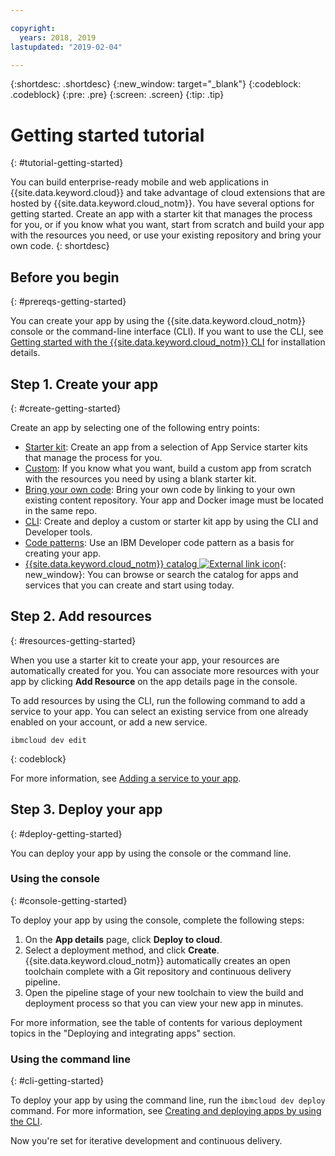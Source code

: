 ```yaml
---

copyright:
  years: 2018, 2019
lastupdated: "2019-02-04"

---
```


{:shortdesc: .shortdesc}
{:new_window: target="_blank"}
{:codeblock: .codeblock}
{:pre: .pre}
{:screen: .screen}
{:tip: .tip}

# Getting started tutorial
{: #tutorial-getting-started}

You can build enterprise-ready mobile and web applications in {{site.data.keyword.cloud}} and take advantage of cloud extensions that are hosted by {{site.data.keyword.cloud_notm}}. You have several options for getting started. Create an app with a starter kit that manages the process for you, or if you know what you want, start from scratch and build your app with the resources you need, or use your existing repository and bring your own code.
{: shortdesc}

## Before you begin
{: #prereqs-getting-started}

You can create your app by using the {{site.data.keyword.cloud_notm}} console or the command-line interface (CLI). If you want to use the CLI, see [Getting started with the {{site.data.keyword.cloud_notm}} CLI](/docs/cli/index.html) for installation details.

## Step 1. Create your app
{: #create-getting-started}

Create an app by selecting one of the following entry points:
* [Starter kit](/docs/apps/tutorials/tutorial_starter-kit.html#tutorial-starterkit): Create an app from a selection of App Service starter kits that manage the process for you.
* [Custom](/docs/apps/tutorials/tutorial_scratch.html#tutorial-scratch): If you know what you want, build a custom app from scratch with the resources you need by using a blank starter kit.
* [Bring your own code](/docs/apps/tutorials/tutorial_byoc.html#tutorial-byoc): Bring your own code by linking to your own existing content repository. Your app and Docker image must be located in the same repo.
* [CLI](/docs/apps/create-deploy-cli.html#create-deploy-app-cli): Create and deploy a custom or starter kit app by using the CLI and Developer tools.
* [Code patterns](/docs/apps/tutorials/tutorial_code-pattern.html#tutorial-codepattern): Use an IBM Developer code pattern as a basis for creating your app.
* [{{site.data.keyword.cloud_notm}} catalog ![External link icon](../icons/launch-glyph.svg "External link icon")](https://cloud.ibm.com/catalog){: new_window}: You can browse or search the catalog for apps and services that you can create and start using today.

## Step 2. Add resources
{: #resources-getting-started}

When you use a starter kit to create your app, your resources are automatically created for you. You can associate more resources with your app by clicking **Add Resource** on the app details page in the console.

To add resources by using the CLI, run the following command to add a service to your app. You can select an existing service from one already enabled on your account, or add a new service. 
```
ibmcloud dev edit
```
{: codeblock}

For more information, see [Adding a service to your app](/docs/apps/reqnsi.html#add-resource).

## Step 3. Deploy your app
{: #deploy-getting-started}

You can deploy your app by using the console or the command line.

### Using the console
{: #console-getting-started}

To deploy your app by using the console, complete the following steps:

1. On the **App details** page, click **Deploy to cloud**.
2. Select a deployment method, and click **Create**. {{site.data.keyword.cloud_notm}} automatically creates an open toolchain complete with a Git repository and continuous delivery pipeline.
3. Open the pipeline stage of your new toolchain to view the build and deployment process so that you can view your new app in minutes.

For more information, see the table of contents for various deployment topics in the "Deploying and integrating apps" section.

### Using the command line
{: #cli-getting-started}

To deploy your app by using the command line, run the `ibmcloud dev deploy` command. For more information, see [Creating and deploying apps by using the CLI](/docs/apps/create-deploy-cli.html#create-deploy-app-cli).

Now you're set for iterative development and continuous delivery.
